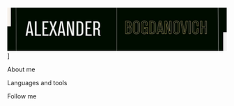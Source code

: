 ![Header](https://github.com/Bogdangod/Bogdangod/blob/main/assets/name.jpg)]

About me

Languages and tools

Follow me